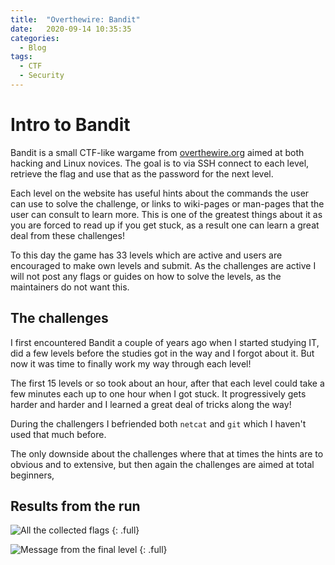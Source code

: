 ```yaml
---
title:  "Overthewire: Bandit"
date:   2020-09-14 10:35:35 
categories:
  - Blog
tags: 
  - CTF 
  - Security
---
```


# Intro to Bandit
Bandit is a small CTF-like wargame from [overthewire.org](https://overthewire.org/wargames/bandit/) aimed at both hacking and Linux novices. The goal is to via SSH connect to each level, retrieve the flag and use that as the password for the next level.

Each level on the website has useful hints about the commands the user can use to solve the challenge, or links to wiki-pages or man-pages that the user can consult to learn more. This is one of the greatest things about it as you are forced to read up if you get stuck, as a result one can learn a great deal from these challenges!

To this day the game has 33 levels which are active and users are encouraged to make own levels and submit. As the challenges are active I will not post any flags or guides on how to solve the levels, as the maintainers do not want this. 

## The challenges
I first encountered Bandit a couple of years ago when I started studying IT, did a few levels before the studies got in the way and I forgot about it. But now it was time to finally work my way through each level!

The first 15 levels or so took about an hour, after that each level could take a few minutes each up to one hour when I got stuck. It progressively gets harder and harder and I learned a great deal of tricks along the way!

During the challengers I befriended both `netcat` and `git` which I haven't used that much before.

The only downside about the challenges where that at times the hints are to obvious and to extensive, but then again the challenges are aimed at total beginners,

## Results from the run
![All the collected flags](https://dvardoo.github.io/images/bandit/flags.jpg "All the collected flags") 
{: .full} 

![Message from the final level](https://dvardoo.github.io/images/bandit/final-bandit.jpg "Message from the final level")
{: .full}
